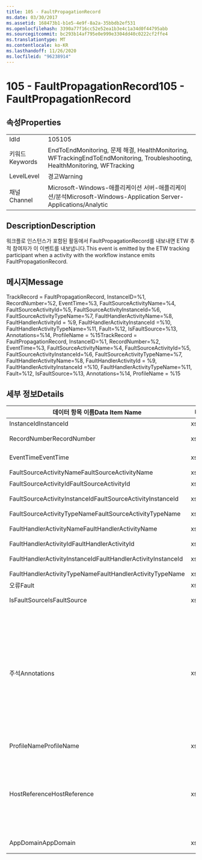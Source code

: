 ```yaml
---
title: 105 - FaultPropagationRecord
ms.date: 03/30/2017
ms.assetid: 168473b1-b1e5-4e9f-8a2a-35bbdb2ef531
ms.openlocfilehash: 3390a77f16cc52e52ea1b3e4c1a34d0f44795abb
ms.sourcegitcommit: bc293b14af795e0e999e3304dd40c0222cf2ffe4
ms.translationtype: MT
ms.contentlocale: ko-KR
ms.lasthandoff: 11/26/2020
ms.locfileid: "96238914"
---
```

# <a name="105---faultpropagationrecord"></a><span data-ttu-id="7d953-102">105 - FaultPropagationRecord</span><span class="sxs-lookup"><span data-stu-id="7d953-102">105 - FaultPropagationRecord</span></span>

## <a name="properties"></a><span data-ttu-id="7d953-103">속성</span><span class="sxs-lookup"><span data-stu-id="7d953-103">Properties</span></span>  
  
|||  
|-|-|  
|<span data-ttu-id="7d953-104">Id</span><span class="sxs-lookup"><span data-stu-id="7d953-104">Id</span></span>|<span data-ttu-id="7d953-105">105</span><span class="sxs-lookup"><span data-stu-id="7d953-105">105</span></span>|  
|<span data-ttu-id="7d953-106">키워드</span><span class="sxs-lookup"><span data-stu-id="7d953-106">Keywords</span></span>|<span data-ttu-id="7d953-107">EndToEndMonitoring, 문제 해결, HealthMonitoring, WFTracking</span><span class="sxs-lookup"><span data-stu-id="7d953-107">EndToEndMonitoring, Troubleshooting, HealthMonitoring, WFTracking</span></span>|  
|<span data-ttu-id="7d953-108">Level</span><span class="sxs-lookup"><span data-stu-id="7d953-108">Level</span></span>|<span data-ttu-id="7d953-109">경고</span><span class="sxs-lookup"><span data-stu-id="7d953-109">Warning</span></span>|  
|<span data-ttu-id="7d953-110">채널</span><span class="sxs-lookup"><span data-stu-id="7d953-110">Channel</span></span>|<span data-ttu-id="7d953-111">Microsoft-Windows-애플리케이션 서버-애플리케이션/분석</span><span class="sxs-lookup"><span data-stu-id="7d953-111">Microsoft-Windows-Application Server-Applications/Analytic</span></span>|  
  
## <a name="description"></a><span data-ttu-id="7d953-112">Description</span><span class="sxs-lookup"><span data-stu-id="7d953-112">Description</span></span>  

 <span data-ttu-id="7d953-113">워크플로 인스턴스가 포함된 활동에서 FaultPropagationRecord를 내보내면 ETW 추적 참여자가 이 이벤트를 내보냅니다.</span><span class="sxs-lookup"><span data-stu-id="7d953-113">This event is emitted by the ETW tracking participant when a activity with the workflow instance emits FaultPropagationRecord.</span></span>  
  
## <a name="message"></a><span data-ttu-id="7d953-114">메시지</span><span class="sxs-lookup"><span data-stu-id="7d953-114">Message</span></span>  

 <span data-ttu-id="7d953-115">TrackRecord = FaultPropagationRecord, InstanceID=%1, RecordNumber=%2, EventTime=%3, FaultSourceActivityName=%4, FaultSourceActivityId=%5, FaultSourceActivityInstanceId=%6, FaultSourceActivityTypeName=%7, FaultHandlerActivityName=%8,  FaultHandlerActivityId = %9, FaultHandlerActivityInstanceId =%10, FaultHandlerActivityTypeName=%11, Fault=%12, IsFaultSource=%13, Annotations=%14, ProfileName = %15</span><span class="sxs-lookup"><span data-stu-id="7d953-115">TrackRecord = FaultPropagationRecord, InstanceID=%1, RecordNumber=%2, EventTime=%3, FaultSourceActivityName=%4, FaultSourceActivityId=%5, FaultSourceActivityInstanceId=%6, FaultSourceActivityTypeName=%7, FaultHandlerActivityName=%8,  FaultHandlerActivityId = %9, FaultHandlerActivityInstanceId =%10, FaultHandlerActivityTypeName=%11, Fault=%12, IsFaultSource=%13, Annotations=%14, ProfileName = %15</span></span>  
  
## <a name="details"></a><span data-ttu-id="7d953-116">세부 정보</span><span class="sxs-lookup"><span data-stu-id="7d953-116">Details</span></span>  
  
|<span data-ttu-id="7d953-117">데이터 항목 이름</span><span class="sxs-lookup"><span data-stu-id="7d953-117">Data Item Name</span></span>|<span data-ttu-id="7d953-118">데이터 항목 형식</span><span class="sxs-lookup"><span data-stu-id="7d953-118">Data Item Type</span></span>|<span data-ttu-id="7d953-119">Description</span><span class="sxs-lookup"><span data-stu-id="7d953-119">Description</span></span>|  
|--------------------|--------------------|-----------------|  
|<span data-ttu-id="7d953-120">InstanceId</span><span class="sxs-lookup"><span data-stu-id="7d953-120">InstanceId</span></span>|<span data-ttu-id="7d953-121">xs:GUID</span><span class="sxs-lookup"><span data-stu-id="7d953-121">xs:GUID</span></span>|<span data-ttu-id="7d953-122">워크플로의 인스턴스 ID</span><span class="sxs-lookup"><span data-stu-id="7d953-122">The instance id for the workflow</span></span>|  
|<span data-ttu-id="7d953-123">RecordNumber</span><span class="sxs-lookup"><span data-stu-id="7d953-123">RecordNumber</span></span>|<span data-ttu-id="7d953-124">xs:long</span><span class="sxs-lookup"><span data-stu-id="7d953-124">xs:long</span></span>|<span data-ttu-id="7d953-125">내보낸 레코드의 시퀀스 번호</span><span class="sxs-lookup"><span data-stu-id="7d953-125">The sequence number of the emitted record</span></span>|  
|<span data-ttu-id="7d953-126">EventTime</span><span class="sxs-lookup"><span data-stu-id="7d953-126">EventTime</span></span>|<span data-ttu-id="7d953-127">xs:dateTime</span><span class="sxs-lookup"><span data-stu-id="7d953-127">xs:dateTime</span></span>|<span data-ttu-id="7d953-128">이벤트를 내보낸 시간(UTC)</span><span class="sxs-lookup"><span data-stu-id="7d953-128">The time in UTC when the event was emitted</span></span>|  
|<span data-ttu-id="7d953-129">FaultSourceActivityName</span><span class="sxs-lookup"><span data-stu-id="7d953-129">FaultSourceActivityName</span></span>|<span data-ttu-id="7d953-130">xs:string</span><span class="sxs-lookup"><span data-stu-id="7d953-130">xs:string</span></span>|<span data-ttu-id="7d953-131">오류를 내보낸 활동 이름</span><span class="sxs-lookup"><span data-stu-id="7d953-131">The name of activity that emitted the fault</span></span>|  
|<span data-ttu-id="7d953-132">FaultSourceActivityId</span><span class="sxs-lookup"><span data-stu-id="7d953-132">FaultSourceActivityId</span></span>|<span data-ttu-id="7d953-133">xs:string</span><span class="sxs-lookup"><span data-stu-id="7d953-133">xs:string</span></span>|<span data-ttu-id="7d953-134">오류를 내보낸 활동의 ID</span><span class="sxs-lookup"><span data-stu-id="7d953-134">The id of the activity that emitted the fault</span></span>|  
|<span data-ttu-id="7d953-135">FaultSourceActivityInstanceId</span><span class="sxs-lookup"><span data-stu-id="7d953-135">FaultSourceActivityInstanceId</span></span>|<span data-ttu-id="7d953-136">xs:string</span><span class="sxs-lookup"><span data-stu-id="7d953-136">xs:string</span></span>|<span data-ttu-id="7d953-137">오류를 내보낸 활동의 인스턴스 ID</span><span class="sxs-lookup"><span data-stu-id="7d953-137">The instance id of the activity that emitted the fault</span></span>|  
|<span data-ttu-id="7d953-138">FaultSourceActivityTypeName</span><span class="sxs-lookup"><span data-stu-id="7d953-138">FaultSourceActivityTypeName</span></span>|<span data-ttu-id="7d953-139">xs:string</span><span class="sxs-lookup"><span data-stu-id="7d953-139">xs:string</span></span>|<span data-ttu-id="7d953-140">오류를 내보낸 활동의 유형</span><span class="sxs-lookup"><span data-stu-id="7d953-140">The type of the activity that emitted the fault</span></span>|  
|<span data-ttu-id="7d953-141">FaultHandlerActivityName</span><span class="sxs-lookup"><span data-stu-id="7d953-141">FaultHandlerActivityName</span></span>|<span data-ttu-id="7d953-142">xs:string</span><span class="sxs-lookup"><span data-stu-id="7d953-142">xs:string</span></span>|<span data-ttu-id="7d953-143">오류 처리기 활동의 표시 이름</span><span class="sxs-lookup"><span data-stu-id="7d953-143">The display name of the fault handler activity</span></span>|  
|<span data-ttu-id="7d953-144">FaultHandlerActivityId</span><span class="sxs-lookup"><span data-stu-id="7d953-144">FaultHandlerActivityId</span></span>|<span data-ttu-id="7d953-145">xs:string</span><span class="sxs-lookup"><span data-stu-id="7d953-145">xs:string</span></span>|<span data-ttu-id="7d953-146">오류 처리기 활동의 ID</span><span class="sxs-lookup"><span data-stu-id="7d953-146">The id of the fault handler activity</span></span>|  
|<span data-ttu-id="7d953-147">FaultHandlerActivityInstanceId</span><span class="sxs-lookup"><span data-stu-id="7d953-147">FaultHandlerActivityInstanceId</span></span>|<span data-ttu-id="7d953-148">xs:string</span><span class="sxs-lookup"><span data-stu-id="7d953-148">xs:string</span></span>|<span data-ttu-id="7d953-149">오류 처리기 활동의 인스턴스 ID</span><span class="sxs-lookup"><span data-stu-id="7d953-149">The instance id of the fault handler activity</span></span>|  
|<span data-ttu-id="7d953-150">FaultHandlerActivityTypeName</span><span class="sxs-lookup"><span data-stu-id="7d953-150">FaultHandlerActivityTypeName</span></span>|<span data-ttu-id="7d953-151">xs:string</span><span class="sxs-lookup"><span data-stu-id="7d953-151">xs:string</span></span>|<span data-ttu-id="7d953-152">오류 처리기 활동의 유형</span><span class="sxs-lookup"><span data-stu-id="7d953-152">The type of the fault handler activity</span></span>|  
|<span data-ttu-id="7d953-153">오류</span><span class="sxs-lookup"><span data-stu-id="7d953-153">Fault</span></span>|<span data-ttu-id="7d953-154">xs:string</span><span class="sxs-lookup"><span data-stu-id="7d953-154">xs:string</span></span>|<span data-ttu-id="7d953-155">오류 세부 사항</span><span class="sxs-lookup"><span data-stu-id="7d953-155">The fault details</span></span>|  
|<span data-ttu-id="7d953-156">IsFaultSource</span><span class="sxs-lookup"><span data-stu-id="7d953-156">IsFaultSource</span></span>|<span data-ttu-id="7d953-157">xs:unsignedByte</span><span class="sxs-lookup"><span data-stu-id="7d953-157">xs:unsignedByte</span></span>|<span data-ttu-id="7d953-158">이벤트를 오류 소스에서 내보냈는지 여부를 나타냅니다.</span><span class="sxs-lookup"><span data-stu-id="7d953-158">Indicates if the event was emitted from the fault source</span></span>|  
|<span data-ttu-id="7d953-159">주석</span><span class="sxs-lookup"><span data-stu-id="7d953-159">Annotations</span></span>|<span data-ttu-id="7d953-160">xs:string</span><span class="sxs-lookup"><span data-stu-id="7d953-160">xs:string</span></span>|<span data-ttu-id="7d953-161">이 이벤트에 추가된 주석입니다.</span><span class="sxs-lookup"><span data-stu-id="7d953-161">The annotations that were added to this event.</span></span>  <span data-ttu-id="7d953-162">값은 xml 요소에 a 형식으로 저장 됩니다 \<items> \< item  name = "annotationName" type="System.String"> \</item> \</items> .</span><span class="sxs-lookup"><span data-stu-id="7d953-162">The values are stored in an xml element in the format \<items>\< item  name = "annotationName" type="System.String">annotationValue\</item>\</items>.</span></span>  <span data-ttu-id="7d953-163">주석을 지정 하지 않으면 문자열에가 포함 \<items/> 됩니다.</span><span class="sxs-lookup"><span data-stu-id="7d953-163">If no annotations are specified then the string contains \<items/>.</span></span> <span data-ttu-id="7d953-164">ETW 이벤트 크기는 ETW 버퍼 크기 또는 ETW 이벤트의 최대 페이로드에 따라 제한됩니다.</span><span class="sxs-lookup"><span data-stu-id="7d953-164">The ETW event size is limited by the ETW buffer size or the max payload for an ETW event.</span></span> <span data-ttu-id="7d953-165">이벤트 크기가 ETW 제한을 초과 하면 주석을 삭제 하 고 주석 값을 ...로 대체 하 여 이벤트를 자릅니다. \<items> \</items></span><span class="sxs-lookup"><span data-stu-id="7d953-165">If the size of the event exceeds the ETW limits, then the event is truncated by dropping the annotations and replacing the annotation value with \<items>...\</items>.</span></span>|  
|<span data-ttu-id="7d953-166">ProfileName</span><span class="sxs-lookup"><span data-stu-id="7d953-166">ProfileName</span></span>|<span data-ttu-id="7d953-167">xs:string</span><span class="sxs-lookup"><span data-stu-id="7d953-167">xs:string</span></span>|<span data-ttu-id="7d953-168">이 이벤트를 내보낸 이름 또는 추적 프로필</span><span class="sxs-lookup"><span data-stu-id="7d953-168">The name or the tracking profile that resulted in this event being emitted</span></span>|  
|<span data-ttu-id="7d953-169">HostReference</span><span class="sxs-lookup"><span data-stu-id="7d953-169">HostReference</span></span>|<span data-ttu-id="7d953-170">xs:string</span><span class="sxs-lookup"><span data-stu-id="7d953-170">xs:string</span></span>|<span data-ttu-id="7d953-171">웹 호스팅 서비스의 경우 이 필드는 웹 계층의 서비스를 고유하게 식별합니다.</span><span class="sxs-lookup"><span data-stu-id="7d953-171">For web hosted services, this field uniquely identifies the service in the web hierarchy.</span></span>  <span data-ttu-id="7d953-172">해당 형식은 ' 웹 사이트 이름 응용 프로그램 가상 경로&#124;서비스 가상 경로&#124;ServiceName ' 예: ' Default Web Site/CalculatorApplication&#124;/CalculatorService.svc&#124;CalculatorService '로 정의 됩니다.</span><span class="sxs-lookup"><span data-stu-id="7d953-172">Its format is defined as 'Web Site Name Application Virtual Path&#124;Service Virtual Path&#124;ServiceName' Example: 'Default Web Site/CalculatorApplication&#124;/CalculatorService.svc&#124;CalculatorService'</span></span>|  
|<span data-ttu-id="7d953-173">AppDomain</span><span class="sxs-lookup"><span data-stu-id="7d953-173">AppDomain</span></span>|<span data-ttu-id="7d953-174">xs:string</span><span class="sxs-lookup"><span data-stu-id="7d953-174">xs:string</span></span>|<span data-ttu-id="7d953-175">AppDomain.CurrentDomain.FriendlyName에서 반환되는 문자열입니다.</span><span class="sxs-lookup"><span data-stu-id="7d953-175">The string returned by AppDomain.CurrentDomain.FriendlyName.</span></span>|
